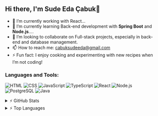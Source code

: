 ## Hi there, I'm Sude Eda Çabuk👋



- 🔭 I’m currently working with React...
- 🌱 I’m currently learning Back-end development with **Spring Boot** and **Node.js**....
- 👯 I’m looking to collaborate on Full-stack projects, especially in back-end and database management.
- 📫 How to reach me: cabuksudeeda@gmail.com
- ⚡ Fun fact: I enjoy cooking and experimenting with new recipes when I’m not coding!

### Languages and Tools:
![HTML](https://img.shields.io/badge/HTML5-E34F26?style=for-the-badge&logo=html5&logoColor=white)
![CSS](https://img.shields.io/badge/CSS3-1572B6?style=for-the-badge&logo=css3&logoColor=white)
![JavaScript](https://img.shields.io/badge/JavaScript-F7DF1E?style=for-the-badge&logo=javascript&logoColor=black)
![TypeScript](https://img.shields.io/badge/TypeScript-007ACC?style=for-the-badge&logo=typescript&logoColor=white)
![React](https://img.shields.io/badge/React-61DAFB?style=for-the-badge&logo=react&logoColor=black)
![Node.js](https://img.shields.io/badge/Node.js-339933?style=for-the-badge&logo=nodedotjs&logoColor=white)
![PostgreSQL](https://img.shields.io/badge/PostgreSQL-336791?style=for-the-badge&logo=postgresql&logoColor=white)
![Java](https://img.shields.io/badge/Java-007396?style=for-the-badge&logo=java&logoColor=white)


<details>
  <summary>⚡ GitHub Stats</summary>
  
  ![GitHub Stats](https://github-readme-stats.vercel.app/api?username=SudeCabuk&show_icons=true&theme=radical)

</details>


<details>
  <summary>⚡ Top Languages</summary>
  
  ![Top Languages](https://github-readme-stats.vercel.app/api/top-langs/?username=SudeCabuk&layout=compact&theme=radical)

</details>


